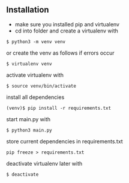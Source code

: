 Installation
------------


- make sure you installed pip and virtualenv
- cd into folder and create a virtualenv with

```
$ python3 -m venv venv
```

or create the venv as follows if errors occur
```
$ virtualenv venv
```

activate virtualenv with

```
$ source venv/bin/activate
```

install all dependencies
```
(venv)$ pip install -r requirements.txt
```
start main.py with
```
$ python3 main.py
```

store current dependencies in requirements.txt
```
pip freeze > requirements.txt
```

deactivate virtualenv later with

```
$ deactivate
```
